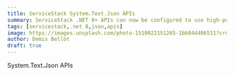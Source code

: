 ```yaml
---
title: ServiceStack System.Text.Json APIs
summary: ServiceStack .NET 8+ APIs can now be configured to use high-performance async System.Text.Json serialization  
tags: [servicestack,.net 8,json,apis]
image: https://images.unsplash.com/photo-1510022151265-1bb84d406531?crop=entropy&fit=crop&h=1000&w=2000
author: Demis Bellot
draft: true
---
```


System.Text.Json APIs